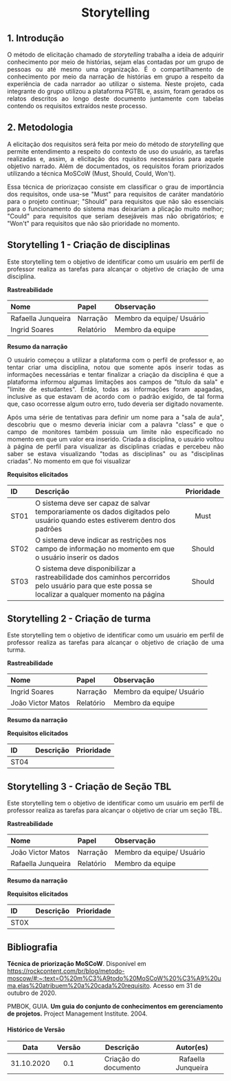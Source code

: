 # <center>Storytelling

<div align="justify">

## 1. Introdução

O método de elicitação chamado de _storytelling_ trabalha a ideia de adquirir conhecimento por meio de histórias, sejam elas contadas por um grupo de pessoas ou até mesmo uma organização. É o compartilhamento de conhecimento por meio da narração de histórias em grupo a respeito da experiência de cada narrador ao utilizar o sistema. Neste projeto, cada integrante do grupo utilizou a plataforma PGTBL e, assim, foram gerados os relatos descritos ao longo deste documento juntamente com tabelas contendo os requisitos extraídos neste processo. 

## 2. Metodologia
A elicitação dos requisitos será feita por meio do método de _storytelling_ que permite entendimento a respeito do contexto de uso do usuário, as tarefas realizadas e, assim, a elicitação dos rquisitos necessários para aquele objetivo narrado. Além de documentados, os requisitos foram priorizados utilizando a técnica MoSCoW (Must, Should, Could, Won't).

Essa técnica de priorizaçao consiste em classificar o grau de importância dos requisitos, onde usa-se "Must" para requisitos de caráter mandatório para o projeto continuar; "Should" para requisitos que não são essenciais para o funcionamento do sistema mas deixariam a plicação muito melhor; "Could" para requisitos que seriam desejáveis mas não obrigatórios; e "Won't" para requisitos que não são prioridade no momento.

## Storytelling 1 - Criação de disciplinas
Este storytelling tem o objetivo de identificar como um usuário em perfil de professor realiza as tarefas para alcançar o objetivo de criação de uma disciplina.

**Rastreabilidade**

| Nome               | Papel     | Observação                |
|:-------------------|:----------|:--------------------------|
| Rafaella Junqueira | Narração  | Membro da equipe/ Usuário |
| Ingrid Soares      | Relatório | Membro da equipe          |

**Resumo da narração**

O usuário começou a utilizar a plataforma com o perfil de professor e, ao tentar criar uma disciplina, notou que somente após inserir todas as informações necessárias e tentar finalizar a criação da disciplina é que a plataforma informou algumas limitações aos campos de "título da sala" e "limite de estudantes". Então, todas as informações foram apagadas, inclusive as que estavam de acordo com o padrão exigido, de tal forma que, caso ocorresse algum outro erro, tudo deveria ser digitado novamente. 

Após uma série de tentativas para definir um nome para a "sala de aula", descobriu que o mesmo deveria iniciar com a palavra "class" e que o campo de monitores também possuia um limite não especificado no momento em que um valor era inserido. Criada a disciplina, o usuário voltou à página de perfil para visualizar as disciplinas criadas e percebeu não saber se estava visualizando "todas as disciplinas" ou as "disciplinas criadas". No momento em que foi visualizar 

**Requisitos elicitados**

| ID         | Descrição           | Prioridade     |
|:-----------|:--------------------|:--------------:|
| ST01 | O sistema deve ser capaz de salvar temporariamente os dados digitados pelo usuário quando estes estiverem dentro dos padrões | Must |
| ST02 | O sistema deve indicar as restrições nos campo de informação no momento em que o usuário inserir os dados | Should |
| ST03 | O sistema deve disponibilizar a rastreabilidade dos caminhos percorridos pelo usuário para que este possa se localizar a qualquer momento na página  | Should |

## Storytelling 2 - Criação de turma
Este storytelling tem o objetivo de identificar como um usuário em perfil de professor realiza as tarefas para alcançar o objetivo de criação de uma turma.

**Rastreabilidade**

| Nome               | Papel     | Observação                |
|:-------------------|:----------|:--------------------------|
| Ingrid Soares      | Narração  | Membro da equipe/ Usuário |
| João Victor Matos  | Relatório | Membro da equipe          |

**Resumo da narração**
<!-- Coloque aqui sua narração -->
<!-- Não esquecer de seguir a numeração anterior -->
<!-- Coloque seu nome na tabela de versionamento ao final -->
**Requisitos elicitados**

| ID         | Descrição           | Prioridade     |
|:-----------|:--------------------|:--------------:|
| ST04       |                     |                |

## Storytelling 3 - Criação de Seção TBL
Este storytelling tem o objetivo de identificar como um usuário em perfil de professor realiza as tarefas para alcançar o objetivo de criar um seção TBL.

**Rastreabilidade**

| Nome               | Papel     | Observação                |
|:-------------------|:----------|:--------------------------|
| João Victor Matos  | Narração  | Membro da equipe/ Usuário |
| Rafaella Junqueira | Relatório | Membro da equipe          |
**Resumo da narração**
<!-- Coloque aqui sua narração -->
<!-- Não esquecer de seguir a numeração anterior -->
<!-- Coloque seu nome na tabela de versionamento ao final -->

**Requisitos elicitados**

| ID         | Descrição           | Prioridade     |
|:-----------|:--------------------|:--------------:|
| ST0X       |                     |                |



</div>

## Bibliografia
**Técnica de priorização MoSCoW**. Disponível em https://rockcontent.com/br/blog/metodo-moscow/#:~:text=O%20m%C3%A9todo%20MoSCoW%20%C3%A9%20uma,elas%20atribuem%20a%20cada%20requisito. Acesso em 31 de outubro de 2020.

PMBOK, GUIA. **Um guia do conjunto de conhecimentos em gerenciamento de projetos.** Project Management Institute. 2004.


#### Histórico de Versão
| Data       | Versão | Descrição                  | Autor(es)          |
|:----------:|:------:|:--------------------------:|:------------------:|
| 31.10.2020 | 0.1    | Criação do documento       | Rafaella Junqueira |